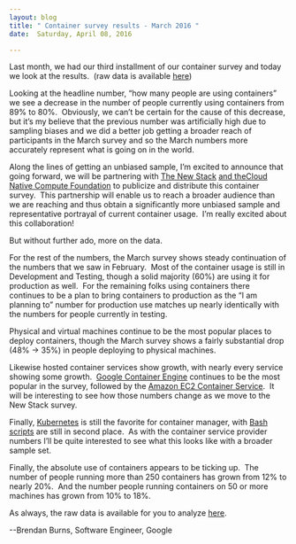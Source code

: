 ```yaml
---
layout: blog
title: " Container survey results - March 2016 "
date:  Saturday, April 08, 2016 

---
```

Last month, we had our third installment of our container survey and today we look at the results. &nbsp;(raw data is available [here](https://docs.google.com/spreadsheets/d/13356w6I2xxKnmjblFSsKGVANZGGlX2yFMzb8eOIe2Oo/edit?usp=sharing))
  

Looking at the headline number, “how many people are using containers” we see a decrease in the number of people currently using containers from 89% to 80%. &nbsp;Obviously, we can’t be certain for the cause of this decrease, but it’s my believe that the previous number was artificially high due to sampling biases and we did a better job getting a broader reach of participants in the March survey and so the March numbers more accurately represent what is going on in the world.
  

Along the lines of getting an unbiased sample, I’m excited to announce that going forward, we will be partnering with [The New Stack](http://thenewstack.io/) [and the](http://thenewstack.io/)[Cloud Native Compute Foundation](http://cncf.io/) to publicize and distribute this container survey. &nbsp;This partnership will enable us to reach a broader audience than we are reaching and thus obtain a significantly more unbiased sample and representative portrayal of current container usage. &nbsp;I’m really excited about this collaboration!
  

But without further ado, more on the data.
  

For the rest of the numbers, the March survey shows steady continuation of the numbers that we saw in February. &nbsp;Most of the container usage is still in Development and Testing, though a solid majority (60%) are using it for production as well. &nbsp;For the remaining folks using containers there continues to be a plan to bring containers to production as the “I am planning to” number for production use matches up nearly identically with the numbers for people currently in testing.
  

Physical and virtual machines continue to be the most popular places to deploy containers, though the March survey shows a fairly substantial drop (48% -\> 35%) in people deploying to physical machines.
  

Likewise hosted container services show growth, with nearly every service showing some growth. &nbsp;[Google Container Engine](https://cloud.google.com/container-engine/) continues to be the most popular in the survey, followed by the [Amazon EC2 Container Service](https://aws.amazon.com/ecs/). &nbsp;It will be interesting to see how those numbers change as we move to the New Stack survey.
  

Finally, [Kubernetes](http://kubernetes.io/) is still the favorite for container manager, with [Bash scripts](http://tldp.org/HOWTO/Bash-Prog-Intro-HOWTO.html) are still in second place. &nbsp;As with the container service provider numbers I’ll be quite interested to see what this looks like with a broader sample set.
  

Finally, the absolute use of containers appears to be ticking up. &nbsp;The number of people running more than 250 containers has grown from 12% to nearly 20%. &nbsp;And the number people running containers on 50 or more machines has grown from 10% to 18%.
  
As always, the raw data is available for you to analyze [here](https://docs.google.com/spreadsheets/d/13356w6I2xxKnmjblFSsKGVANZGGlX2yFMzb8eOIe2Oo/edit?usp=sharing).  
  
--Brendan Burns, Software Engineer, Google